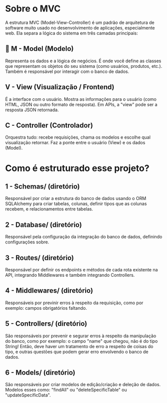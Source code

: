 # Sobre o MVC
A estrutura MVC (Model-View-Controller) é um padrão de arquitetura de software muito usado no desenvolvimento de aplicações, especialmente web. Ela separa a lógica do sistema em três camadas principais:

## 🧱 M - Model (Modelo)
Representa os dados e a lógica de negócios.
É onde você define as classes que representam os objetos do seu sistema (como usuários, produtos, etc.).
Também é responsável por interagir com o banco de dados.

## V - View (Visualização / Frontend)
É a interface com o usuário.
Mostra as informações para o usuário (como HTML, JSON ou outro formato de resposta).
Em APIs, a "view" pode ser a resposta JSON retornada.

## C - Controller (Controlador)
Orquestra tudo: recebe requisições, chama os modelos e escolhe qual visualização retornar.
Faz a ponte entre o usuário (View) e os dados (Model).



# Como é estruturado esse projeto?
## 1 - Schemas/ (diretório)
Responsável por criar a estrutura do banco de dados usando o ORM SQLAlchemy para criar tabelas, colunas, definir tipos que as colunas recebem, e relacionamentos entre tabelas.

## 2 - Database/ (diretório)
Responsável pela configuração da integração do banco de dados, definindo configurações sobre.

## 3 - Routes/ (diretório)
Responsável por definir os endpoints e métodos de cada rota existente na API, integrando Middlewares e também integrando Controllers.

## 4 - Middlewares/ (diretório)
Responsáveis por previnir erros à respeito da requisição, como por exemplo: campos obrigatórios faltando.

## 5 - Controllers/ (diretório)
São responsáveis por prevenir e segurar erros à respeito da manipulação do banco, como por exemplo: o campo "name" que chegou, não é do tipo String! Então, deve haver um tratamento de erro a respeito de coisas do tipo, e outras questões que podem gerar erro envolvendo o banco de dados.

## 6 - Models/ (diretório)
São responsáveis por criar modelos de edição/criação e deleção de dados. Modelos esses como: "findAll" ou "deleteSpecificTable" ou "updateSpecificData".